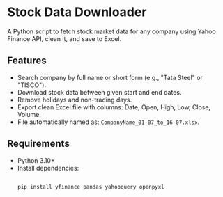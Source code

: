 # Stock Data Downloader

A Python script to fetch stock market data for any company using Yahoo Finance API, clean it, and save to Excel.

## Features
- Search company by full name or short form (e.g., "Tata Steel" or "TISCO").
- Download stock data between given start and end dates.
- Remove holidays and non-trading days.
- Export clean Excel file with columns: Date, Open, High, Low, Close, Volume.
- File automatically named as: `CompanyName_01-07_to_16-07.xlsx`.

## Requirements
- Python 3.10+
- Install dependencies:
  ```bash

  pip install yfinance pandas yahooquery openpyxl

